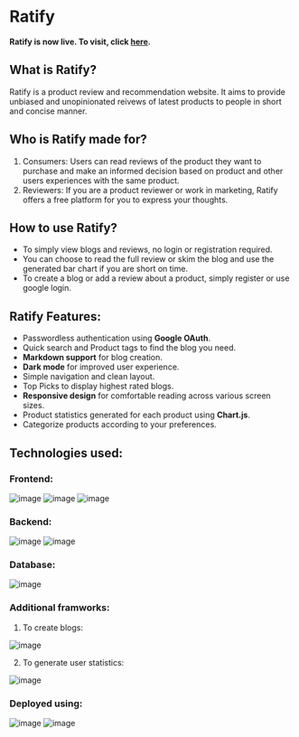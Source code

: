 # Ratify

**Ratify is now live. To visit, click [here](https://ratify.netlify.app/).**

## What is Ratify?
Ratify is a product review and recommendation website. It aims to provide unbiased and unopinionated reivews of latest products to people in short and concise manner.

## Who is Ratify made for?
1. Consumers: Users can read reviews of the product they want to purchase and make an informed decision based on product and other users experiences with the same product.
2. Reviewers: If you are a product reviewer or work in marketing, Ratify offers a free platform for you to express your thoughts. 

## How to use Ratify?
* To simply view blogs and reviews, no login or registration required. 
* You can choose to read the full review or skim the blog and use the generated bar chart if you are short on time. 
* To create a blog or add a review about a product, simply register or use google login.

## Ratify Features:
* Passwordless authentication using **Google OAuth**.
* Quick search and Product tags to find the blog you need.
* **Markdown support** for blog creation.
* **Dark mode** for improved user experience.
* Simple navigation and clean layout.
* Top Picks to display highest rated blogs.
* **Responsive design** for comfortable reading across various screen sizes. 
* Product statistics generated for each product using **Chart.js**.
* Categorize products according to your preferences.

## Technologies used:
### Frontend: 

![image](https://img.shields.io/badge/React-20232A?style=for-the-badge&logo=react&logoColor=61DAFB) ![image](https://img.shields.io/badge/Redux-593D88?style=for-the-badge&logo=redux&logoColor=white) ![image](https://img.shields.io/badge/Material--UI-0081CB?style=for-the-badge&logo=material-ui&logoColor=white)

### Backend: 

![image](https://img.shields.io/badge/Express.js-000000?style=for-the-badge&logo=express&logoColor=white) ![image](https://img.shields.io/badge/Node.js-43853D?style=for-the-badge&logo=node-dot-js&logoColor=white) 

### Database: 

![image](https://img.shields.io/badge/MongoDB-white?style=for-the-badge&logo=mongodb&logoColor=4EA94B)

### Additional framworks:
1. To create blogs: 

![image](https://img.shields.io/badge/Markdown-000000?style=for-the-badge&logo=markdown&logoColor=white)

2. To generate user statistics:

![image](https://img.shields.io/badge/ChartJS-FF6384?style=for-the-badge&logo=chart-dot-js&logoColor=white)

### Deployed using:

![image](https://img.shields.io/badge/Netlify-00C7B7?style=for-the-badge&logo=netlify&logoColor=white) ![image](https://img.shields.io/badge/Heroku-430098?style=for-the-badge&logo=heroku&logoColor=white) 




